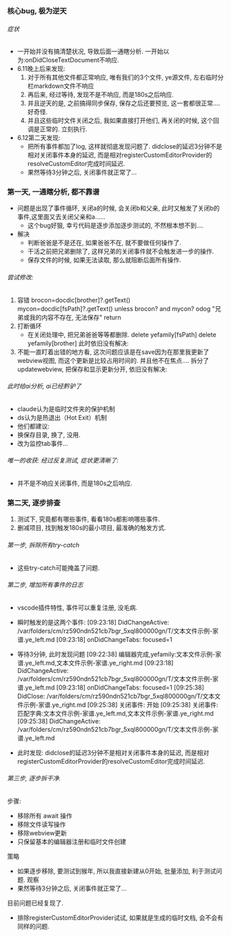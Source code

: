 ### 核心bug, 极为逆天

###### 症状
* 一开始并没有搞清楚状况, 导致后面一通瞎分析. 一开始以为:onDidCloseTextDocument不响应.
* 6.11晚上后来发现:
  1. 对于所有其他文件都正常响应, 唯有我们的3个文件, ye源文件, 左右临时分栏markdown文件不响应
  2. 再后来, 经过等待, 发现不是不响应, 而是180s之后响应.
  3. 并且逆天的是, 之前搞得同步保存, 保存之后还要预览, 这一套都很正常....好奇怪.
  4. 并且这些临时文件关闭之后, 我如果直接打开他们, 再关闭的时候, 这个回调是正常的. 立刻执行.
* 6.12第二天发现: 
  * 把所有事件都加了log, 这样就彻底发现问题了.  didclose的延迟3分钟不是相对关闭事件本身的延迟, 而是相对registerCustomEditorProvider的resolveCustomEditor完成时间延迟.
  * 果然等待3分钟之后, 关闭事件就正常了...



### 第一天, 一通瞎分析, 都不靠谱
* 问题是出现了事件循环, 关闭a的时候, 会关闭b和父亲, 此时又触发了关闭b的事件,这里面又去关闭父亲和a......
  * 这个bug好狠, 幸亏代码是逐步添加逐步测试的, 不然根本想不到....
* 解决
  * 判断爸爸是不是还在, 如果爸爸不在, 就不要做任何操作了.
  * 干活之前把兄弟删除了, 这样兄弟的关闭事件就不会触发进一步的操作.
  * 保存文件的时候, 如果无法读取, 那么就阻断后面所有操作.
###### 尝试修改:
1. 容错
  brocon=docdic[brother]?.getText()
  mycon=docdic[fsPath]?.getText()
  unless brocon? and mycon?
    odog "兄弟或我的内容不存在, 无法保存"
    return
2. 打断循环
   * 在关闭处理中, 把兄弟爸爸等等都删除.
  delete yefamily[fsPath]
  delete yefamily[brother]
   此时依旧没有解决:
3. 不能一直盯着出错的地方看, 这次问题应该是在save因为在那里我更新了webview视图, 而这个更新是比较占用时间的. 并且他不在焦点....
   拆分了updatewebview, 把保存和显示更新分开, 依旧没有解决:
###### 此时给ai分析, ai已经黔驴了
* claude认为是临时文件夹的保护机制
* ds认为是热退出（Hot Exit）机制
* 他们都建议:
 * 换保存目录, 换了, 没用.
 * 改为监控tab事件...
###### 唯一的收获: 经过反复测试, 症状更清晰了:
* 并不是不响应关闭事件, 而是180s之后响应.

### 第二天, 逐步排查
1. 测试下, 究竟都有哪些事件, 看看180s都影响哪些事件.
2. 删减项目, 找到触发180s的最小项目, 最准确的触发方式.
###### 第一步, 拆除所有try-catch
* 这些try-catch可能掩盖了问题.

###### 第二步, 增加所有事件的日志
* vscode插件特性, 事件可以重复注册, 没毛病.
* 瞬时触发的是这两个事件: 
[09:23:18] DidChangeActive: /var/folders/cm/rz590ndn521cb7bgr_5xql800000gn/T/文本文件示例-家谱.ye_left.md
[09:23:18] onDidChangeTabs: focused=1
* 等待3分钟, 此时发现问题
[09:22:38] 编辑器完成,yefamily:文本文件示例-家谱.ye_left.md,文本文件示例-家谱.ye_right.md
[09:23:18] DidChangeActive: /var/folders/cm/rz590ndn521cb7bgr_5xql800000gn/T/文本文件示例-家谱.ye_left.md
[09:23:18] onDidChangeTabs: focused=1
[09:25:38] DidClose: /var/folders/cm/rz590ndn521cb7bgr_5xql800000gn/T/文本文件示例-家谱.ye_right.md
[09:25:38] 关闭事件: 开始
[09:25:38] 关闭事件: 匹配字典:文本文件示例-家谱.ye_left.md,文本文件示例-家谱.ye_right.md
[09:25:38] DidChangeActive: /var/folders/cm/rz590ndn521cb7bgr_5xql800000gn/T/文本文件示例-家谱.ye_left.md

* 此时发现: didclose的延迟3分钟不是相对关闭事件本身的延迟, 而是相对registerCustomEditorProvider的resolveCustomEditor完成时间延迟.


###### 第三步, 逐步拆干净.
步骤:
* 移除所有 await 操作
* 移除文件读写操作
* 移除webview更新
* 只保留基本的编辑器注册和临时文件创建

策略
* 如果逐步移除, 要测试到猴年, 所以我直接新建从0开始, 批量添加, 利于测试问题.
观察
* 果然等待3分钟之后, 关闭事件就正常了...

目前问题已经复现了.
* 排除registerCustomEditorProvider试试, 如果就是生成的临时文档, 会不会有同样的问题.